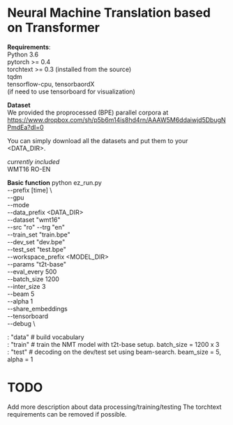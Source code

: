 # Neural Machine Translation based on Transformer

**Requirements**: <br>
  Python 3.6  <br>
  pytorch >= 0.4 <br>
  torchtext >= 0.3 (installed from the source) <br>
  tqdm <br>
  tensorflow-cpu, tensorbaordX <br> (if need to use tensorboard for visualization)

**Dataset** <br>
We provided the proprocessed (BPE) parallel corpora at <br>
https://www.dropbox.com/sh/p5b6m14is8hd4rn/AAAW5M6ddaiwjd5DbugNPmdEa?dl=0

You can simply download all the datasets and put them to your <DATA_DIR>.<br>

*currently included* <br>
WMT16 RO-EN <br>


**Basic function**
python ez_run.py \
                --prefix [time] \  
                --gpu  <CUDA> \
                --mode <MODE> \
                --data_prefix <DATA_DIR> \
                --dataset "wmt16" \
                --src "ro" --trg "en" \
                --train_set "train.bpe" \
                --dev_set   "dev.bpe"   \
                --test_set  "test.bpe"  \
                --workspace_prefix <MODEL_DIR> \
                --params "t2t-base" \
                --eval_every 500  \
                --batch_size 1200 \
                --inter_size 3 \
                --beam 5 \
                --alpha 1 \
                --share_embeddings \
                --tensorboard \
                --debug \

<MODE>: "data"  # build vocabulary <br>
<MODE>: "train" # train the NMT model with t2t-base setup. batch_size = 1200 x 3 <br>
<MODE>: "test"  # decoding on the dev/test set using beam-search. beam_size = 5, alpha = 1 <br>

# TODO
  Add more description about data processing/training/testing
  The torchtext requirements can be removed if possible.
